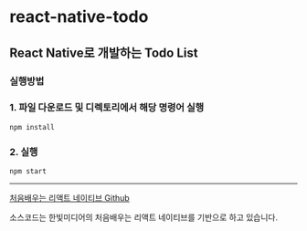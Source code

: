 # react-native-todo

## React Native로 개발하는 Todo List


### 실행방법

### 1. 파일 다운로드 및 디렉토리에서 해당 명령어 실행
<code>npm install</code>
  
### 2. 실행
<code>npm start</code>

***

[처음배우는 리액트 네이티브 Github](https://github.com/Alchemist85K/my-first-react-native)

소스코드는 한빛미디어의 처음배우는 리액트 네이티브를 기반으로 하고 있습니다.


